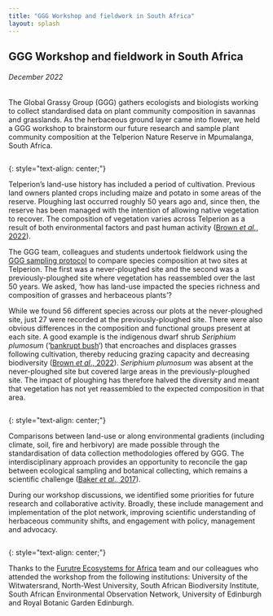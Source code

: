 ```yaml
---
title: "GGG Workshop and fieldwork in South Africa"
layout: splash
---
```

## GGG Workshop and fieldwork in South Africa
###### *December 2022*


The Global Grassy Group (GGG) gathers ecologists and biologists working to collect standardised data on plant community composition in savannas and grasslands. As the herbaceous ground layer came into flower, we held a GGG workshop to brainstorm our future research and sample plant community composition at the Telperion Nature Reserve in Mpumalanga, South Africa.  

<figure style="width: 1000px" class="align-centre">
  <img src="{{ site.url }}{{ site.baseurl }}/images/t-4.jpg" alt="">
</figure>
{: style="text-align: center;"}

Telperion’s land-use history has included a period of cultivation. Previous land owners planted crops including maize and potato in some areas of the reserve. Ploughing last occurred roughly 50 years ago and, since then, the reserve has been managed with the intention of allowing native vegetation to recover. The composition of vegetation varies across Telperion as a result of both environmental factors and past human activity ([Brown *et al*., 2022](https://vcs.pensoft.net/article/85209/download/pdf/)).

The GGG team, colleagues and students undertook fieldwork using the [GGG sampling protocol](https://protocolexchange.researchsquare.com/article/pex-1905/v1) to compare species composition at two sites at Telperion. The first was a never-ploughed site and the second was a previously-ploughed site where vegetation has reassembled over the last 50 years. We asked, ‘how has land-use impacted the species richness and composition of grasses and herbaceous plants’?

While we found 56 different species across our plots at the never-ploughed site, just 27 were recorded at the previously-ploughed site. There were also obvious differences in the composition and functional groups present at each site. A good example is the indigenous dwarf shrub *Seriphium plumosum* (‘[bankrupt bush](https://www.sanbi.org/news/bankrupt-bush-to-be-listed-indicator-of-bush-encroachment/)‘) that encroaches and displaces grasses following cultivation, thereby reducing grazing capacity and decreasing biodiversity ([Brown *et al*., 2022](https://vcs.pensoft.net/article/85209/download/pdf/)). *Seriphium plumosum* was absent at the never-ploughed site but covered large areas in the previously-ploughed site. The impact of ploughing has therefore halved the diversity and meant that vegetation has not yet reassembled to the expected composition in that area. 

<figure style="width: 1000px" class="align-centre">
  <img src="{{ site.url }}{{ site.baseurl }}/images/t-5.jpg" alt="">
</figure>
{: style="text-align: center;"}

Comparisons between land-use or along environmental gradients (including climate, soil, fire and herbivory) are made possible through the standardisation of data collection methodologies offered by GGG. The interdisciplinary approach provides an opportunity to reconcile the gap between ecological sampling and botanical collecting, which remains a scientific challenge ([Baker *et al*., 2017](https://www.sciencedirect.com/science/article/pii/S0169534717300228)). 

During our workshop discussions, we identified some priorities for future research and collaborative activity. Broadly, these include management and implementation of the plot network, improving scientific understanding of herbaceous community shifts, and engagement with policy, management and advocacy.

<figure style="width: 1000px" class="align-centre">
  <img src="{{ site.url }}{{ site.baseurl }}/images/t-6.jpg.png" alt="">
</figure>
{: style="text-align: center;"}

Thanks to the [Furutre Ecosystems for Africa](https://futureecosystemsafrica.org/recent-work/) team and our colleagues who attended the workshop from the following institutions: University of the Witwatersrand, North-West University, South African Biodiversity Institute, South African Environmental Observation Network, University of Edinburgh and Royal Botanic Garden Edinburgh.
